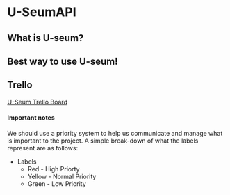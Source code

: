 # U-SeumAPI

## What is U-seum?

## Best way to use U-seum!

## Trello

[U-Seum Trello Board](https://trello.com/artmuseumapi)

#### Important notes

We should use a priority system to help us communicate and manage what is important to the project. A simple break-down of what the labels represent are as follows:

* Labels
  * Red - High Priorty
  * Yellow - Normal Priority
  * Green - Low Priority
